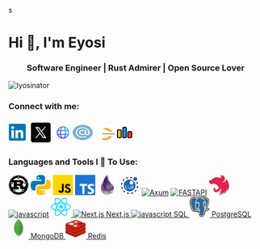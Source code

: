 s<h1>Hi 👋, I'm Eyosi</h1>
<h3 align="center">Software Engineer | Rust Admirer | Open Source Lover</h3>
<p align="left"> <img src="https://komarev.com/ghpvc/?username=Iyosinator&label=Profile%20views&color=0e75b6&style=flat" alt="Iyosinator" /> </p>

<h3 align="left">Connect with me:</h3>
<p align="left">
  <a href="https://www.linkedin.com/in/iyosinator/" target="blank"> <img align="center" src="assets/linkedin.svg" alt="Linkedin" height="35" width="35" /></a>
  <a href="https://x.com/Iyosinator" target="blank"> <img align="center" src="assets/x.svg" alt="X" height="50" width="50" /></a>
  <a href="" target="blank"> <img align="center" src="assets/website.svg" alt="Portfolio" height="30" width="30" /></a>
  <a href="mailto:iyosiasmulugeta@gmail.com" target="blank"> <img align="center" src="assets/email.svg" alt="Email" height="30" width="40" /></a>
  <a href="https://leetcode.com/u/MrBits/" target="blank"> <img align="center" src="assets/leetcode.svg" alt="LeetCode" height="30" width="40" /></a>
  <a href="https://codeforces.com/profile/Mr.Bits" target="blank"> <img align="center" src="assets/codeforces.svg" alt="Codeforces" height="30" width="30" /></a>
</p>

<h3 align="left">Languages and Tools I 💖 To Use:</h3>
<p align="left">
    <a href="hello.com"> <img src="assets/rust.svg" alt="rust" width="40" height="40"/></a>
    <a href="hello.com"> <img src="assets/python.svg" alt="python" width="40" height="40"/></a>
    <a href="hello.com"> <img src="assets/javascript.svg" alt="javascript" width="40" height="40"/></a>
    <a href="hello.com"> <img src="assets/typescript.svg" alt="typescript" width="40" height="40"/></a>
    <a href="hello.com"> <img src="assets/elixir.svg" alt="elixir" width="40" height="40"/></a>
    <a href="hello.com"> <img src="assets/lua.svg" alt="lua" width="40" height="40"/></a>
    <a href="hello.com"> <img src="assets/axum.svg" alt="Axum" width="40" height="40"/></a>
    <a href="hello.com"> <img src="assets/fastapi.svg" alt="FASTAPI" width="40" height="40"/></a>
    <a href="hello.com"> <img src="assets/nestjs.svg" alt="Nest.js" width="40" height="40"/></a>
    <a href="hello.com"> <img src="assets/reactnative.svg" alt="javascript" width="40" height="40"/></a>
    <a href="hello.com"> <img src="assets/reactjs.svg" alt="React.js" width="40" height="40"/</a>
    <a href="hello.com"> <img src="assets/nextjs.svg" alt="Next.js" width="40" height="40"/> Next.js </a>
    <a href="hello.com"> <img src="assets/sql.svg" alt="javascript" width="40" height="40"/> SQL </a>
    <a href="hello.com"> <img src="assets/postgresql.svg" alt="javascript" width="40" height="40"/> PostgreSQL </a>
    <a href="hello.com"> <img src="assets/mongodb.svg" alt="javascript" width="40" height="40"/> MongoDB </a>
    <a href="hello.com"> <img src="assets/redis.svg" alt="javascript" width="40" height="40"/> Redis </a>
</p>

